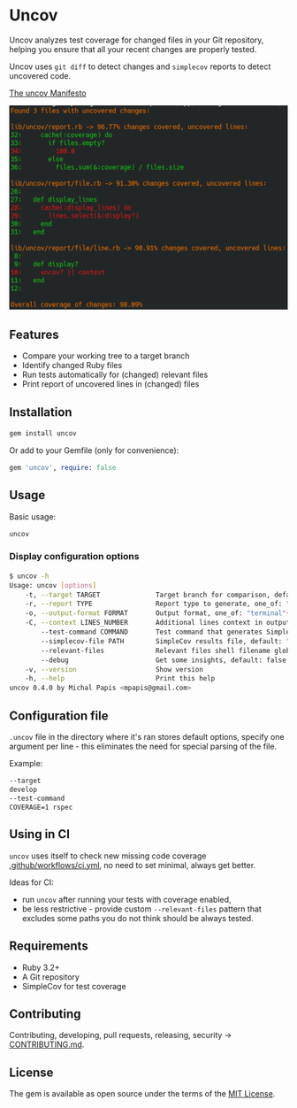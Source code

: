 # Uncov
Uncov analyzes test coverage for changed files in your Git repository,
helping you ensure that all your recent changes are properly tested.

Uncov uses `git diff` to detect changes and `simplecov` reports to detect uncovered code.

[The uncov Manifesto](PHILOSOPHY.md)

![report diff_lines to terminal output](diff_lines_terminal.png)

## Features
- Compare your working tree to a target branch
- Identify changed Ruby files
- Run tests automatically for (changed) relevant files
- Print report of uncovered lines in (changed) files


## Installation
```bash
gem install uncov
```
Or add to your Gemfile (only for convenience):
```ruby
gem 'uncov', require: false
```


## Usage
Basic usage:
```bash
uncov
```

### Display configuration options
```bash
$ uncov -h
Usage: uncov [options]
    -t, --target TARGET              Target branch for comparison, default: "HEAD"
    -r, --report TYPE                Report type to generate, one_of: "diff_lines"(default)
    -o, --output-format FORMAT       Output format, one_of: "terminal"(default)
    -C, --context LINES_NUMBER       Additional lines context in output, default: 1
        --test-command COMMAND       Test command that generates SimpleCov, default: "COVERAGE=true bundle exec rake test"
        --simplecov-file PATH        SimpleCov results file, default: "autodetect"
        --relevant-files             Relevant files shell filename globing: https://ruby-doc.org/core-3.1.1/File.html#method-c-fnmatch, default: "{{bin,exe,exec}/*,{app,lib}/**/*.{rake,rb},Rakefile}"
        --debug                      Get some insights, default: false
    -v, --version                    Show version
    -h, --help                       Print this help
uncov 0.4.0 by Michal Papis <mpapis@gmail.com>
```


## Configuration file
`.uncov` file in the directory where it's ran stores default options,
specify one argument per line - this eliminates the need for special parsing of the file.

Example:
```text
--target
develop
--test-command
COVERAGE=1 rspec
```


## Using in CI
`uncov` uses itself to check new missing code coverage [.github/workflows/ci.yml](.github/workflows/ci.yml),
no need to set minimal, always get better.

Ideas for CI:
- run `uncov` after running your tests with coverage enabled,
- be less restrictive - provide custom `--relevant-files` pattern
  that excludes some paths you do not think should be always tested.


## Requirements
- Ruby 3.2+
- A Git repository
- SimpleCov for test coverage


## Contributing
Contributing, developing, pull requests, releasing, security -> [CONTRIBUTING.md](CONTRIBUTING.md).


## License
The gem is available as open source under the terms of the [MIT License](https://opensource.org/licenses/MIT).

